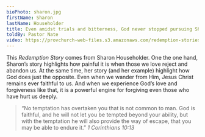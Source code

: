 ```yaml
---
bioPhoto: sharon.jpg
firstName: Sharon
lastName: Householder
title: Even amidst trials and bitterness, God never stopped pursuing Sharon
toldBy: Pastor Nate
video: https://provchurch-web-files.s3.amazonaws.com/redemption-stories/03-sharon.mp4
---
```


This *Redemption Story* comes from Sharon Householder. One the one hand, Sharon’s story highlights how painful it is when those we love reject and abandon us. At the same time, her story (and her example) highlight how God does just the opposite. Even when we wander from Him, Jesus Christ remains ever faithful to us. And when we experience God’s love and forgiveness like that, it is a powerful engine for forgiving even those who have hurt us deeply.

> “No temptation has overtaken you that is not common to man. God is faithful, and he will not let you be tempted beyond your ability, but with the temptation he will also provide the way of escape, that you may be able to endure it.” <cite>1 Corinthians 10:13</cite> 
